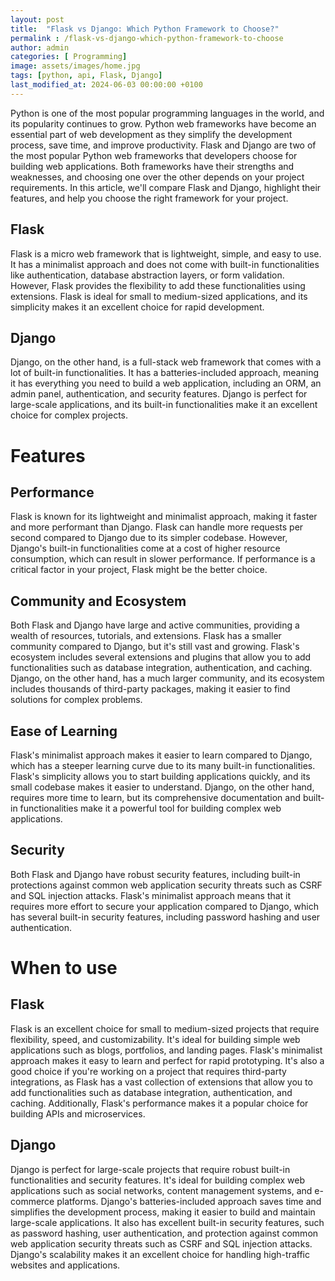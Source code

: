 ```yaml
---
layout: post
title:  "Flask vs Django: Which Python Framework to Choose?"
permalink : /flask-vs-django-which-python-framework-to-choose
author: admin
categories: [ Programming]
image: assets/images/home.jpg
tags: [python, api, Flask, Django]
last_modified_at: 2024-06-03 00:00:00 +0100
---
```



Python is one of the most popular programming languages in the world, and its popularity continues to grow. Python web frameworks have become an essential part of web development as they simplify the development process, save time, and improve productivity. Flask and Django are two of the most popular Python web frameworks that developers choose for building web applications. Both frameworks have their strengths and weaknesses, and choosing one over the other depends on your project requirements. In this article, we'll compare Flask and Django, highlight their features, and help you choose the right framework for your project.

## Flask
Flask is a micro web framework that is lightweight, simple, and easy to use. It has a minimalist approach and does not come with built-in functionalities like authentication, database abstraction layers, or form validation. However, Flask provides the flexibility to add these functionalities using extensions. Flask is ideal for small to medium-sized applications, and its simplicity makes it an excellent choice for rapid development.

## Django
Django, on the other hand, is a full-stack web framework that comes with a lot of built-in functionalities. It has a batteries-included approach, meaning it has everything you need to build a web application, including an ORM, an admin panel, authentication, and security features. Django is perfect for large-scale applications, and its built-in functionalities make it an excellent choice for complex projects.

# Features
## Performance
Flask is known for its lightweight and minimalist approach, making it faster and more performant than Django. Flask can handle more requests per second compared to Django due to its simpler codebase. However, Django's built-in functionalities come at a cost of higher resource consumption, which can result in slower performance. If performance is a critical factor in your project, Flask might be the better choice.

## Community and Ecosystem
Both Flask and Django have large and active communities, providing a wealth of resources, tutorials, and extensions. Flask has a smaller community compared to Django, but it's still vast and growing. Flask's ecosystem includes several extensions and plugins that allow you to add functionalities such as database integration, authentication, and caching. Django, on the other hand, has a much larger community, and its ecosystem includes thousands of third-party packages, making it easier to find solutions for complex problems.

## Ease of Learning
Flask's minimalist approach makes it easier to learn compared to Django, which has a steeper learning curve due to its many built-in functionalities. Flask's simplicity allows you to start building applications quickly, and its small codebase makes it easier to understand. Django, on the other hand, requires more time to learn, but its comprehensive documentation and built-in functionalities make it a powerful tool for building complex web applications.

## Security
Both Flask and Django have robust security features, including built-in protections against common web application security threats such as CSRF and SQL injection attacks. Flask's minimalist approach means that it requires more effort to secure your application compared to Django, which has several built-in security features, including password hashing and user authentication.


# When to use
## Flask
Flask is an excellent choice for small to medium-sized projects that require flexibility, speed, and customizability. It's ideal for building simple web applications such as blogs, portfolios, and landing pages. Flask's minimalist approach makes it easy to learn and perfect for rapid prototyping. It's also a good choice if you're working on a project that requires third-party integrations, as Flask has a vast collection of extensions that allow you to add functionalities such as database integration, authentication, and caching. Additionally, Flask's performance makes it a popular choice for building APIs and microservices.

## Django
Django is perfect for large-scale projects that require robust built-in functionalities and security features. It's ideal for building complex web applications such as social networks, content management systems, and e-commerce platforms. Django's batteries-included approach saves time and simplifies the development process, making it easier to build and maintain large-scale applications. It also has excellent built-in security features, such as password hashing, user authentication, and protection against common web application security threats such as CSRF and SQL injection attacks. Django's scalability makes it an excellent choice for handling high-traffic websites and applications.
